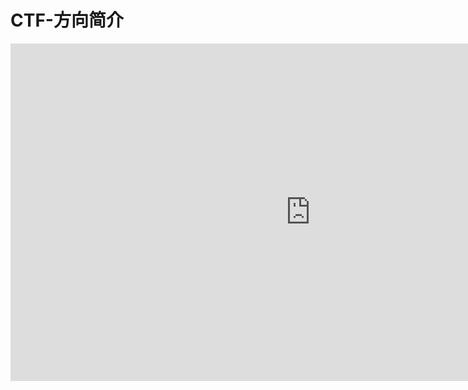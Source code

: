 # CTF-方向简介

<iframe width="960" height="540" src="https://alpha-blog-image.oss-cn-shenzhen.aliyuncs.com/video/CTF%E6%96%B9%E5%90%91%E4%BB%8B%E7%BB%8D.mp4" scrolling="no" border="0" frameborder="no" framespacing="0" allowfullscreen="true"> </iframe>
